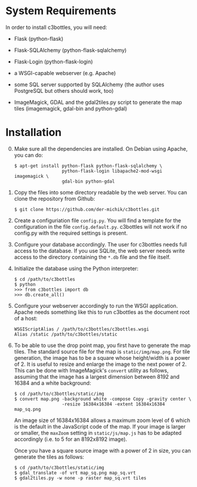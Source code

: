 # System Requirements

In order to install c3bottles, you will need:

*   Flask (python-flask)

*   Flask-SQLAlchemy (python-flask-sqlalchemy)

*   Flask-Login (python-flask-login)

*   a WSGI-capable webserver (e.g. Apache)

*   some SQL server supported by SQLAlchemy
    (the author uses PostgreSQL but others should work, too)

*   ImageMagick, GDAL and the gdal2tiles.py script to generate the map tiles
    (imagemagick, gdal-bin and python-gdal)

# Installation

0.  Make sure all the dependencies are installed.
    On Debian using Apache, you can do:

        $ apt-get install python-flask python-flask-sqlalchemy \
                          python-flask-login libapache2-mod-wsgi imagemagick \
                          gdal-bin python-gdal

1.  Copy the files into some directory readable by the web server.
    You can clone the repository from Github:

        $ git clone https://github.com/der-michik/c3bottles.git

2.  Create a configuriation file `config.py`. You will find a template for the
    configuration in the file `config.default.py`. c3bottles will not work if
    no config.py with the required settings is present.

3.  Configure your database accordingly. The user for c3bottles needs full
    access to the database. If you use SQLite, the web server needs write
    access to the directory containing the `*.db` file and the file itself.

4.  Initialize the database using the Python interpreter:

        $ cd /path/to/c3bottles
        $ python
        >>> from c3bottles import db
        >>> db.create_all()

5.  Configure your webserver accordingly to run the WSGI application. Apache
    needs something like this to run c3bottles as the document root of a host:

        WSGIScriptAlias / /path/to/c3bottles/c3bottles.wsgi
        Alias /static /path/to/c3bottles/static

6.  To be able to use the drop point map, you first have to generate the map
    tiles. The standard source file for the map is `static/img/map.png`. For
    tile generation, the image has to be a square whose height/width is a
    power of 2. It is useful to resize and enlarge the image to the next power
    of 2. This can be done with ImageMagick's `convert` utility as follows,
    assuming that the image has a largest dimension between 8192 and 16384 and
    a white background:

        $ cd /path/to/c3bottles/static/img
        $ convert map.png -background white -compose Copy -gravity center \
                          -resize 16384x16384 -extent 16384x16384 map_sq.png

    An image size of 16384x16384 allows a maximum zoom level of 6 which is the
    default in the JavaScript code of the map. If your image is larger or
    smaller, the `maxZoom` setting in `static/js/map.js` has to be adapted
    accordingly (i.e. to 5 for an 8192x8192 image).

    Once you have a square source image with a power of 2 in size, you can
    generate the tiles as follows:

        $ cd /path/to/c3bottles/static/img
        $ gdal_translate -of vrt map_sq.png map_sq.vrt
        $ gdal2tiles.py -w none -p raster map_sq.vrt tiles
